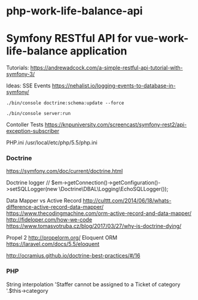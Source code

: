 # php-work-life-balance-api
Symfony RESTful API for vue-work-life-balance application
============

Tutorials:
https://andrewadcock.com/a-simple-restful-api-tutorial-with-symfony-3/

Ideas:
SSE Events https://nehalist.io/logging-events-to-database-in-symfony/

`
./bin/console doctrine:schema:update --force
`

`
./bin/console server:run
`


Contoller Tests
https://knpuniversity.com/screencast/symfony-rest2/api-exception-subscriber


PHP.ini 
/usr/local/etc/php/5.5/php.ini

### Doctrine
https://symfony.com/doc/current/doctrine.html

Doctrine logger
// $em->getConnection()->getConfiguration()->setSQLLogger(new \Doctrine\DBAL\Logging\EchoSQLLogger());


Data Mapper vs Active Record 
http://culttt.com/2014/06/18/whats-difference-active-record-data-mapper/
https://www.thecodingmachine.com/orm-active-record-and-data-mapper/
http://fideloper.com/how-we-code
https://www.tomasvotruba.cz/blog/2017/03/27/why-is-doctrine-dying/

Propel 2 http://propelorm.org/
Eloquent ORM https://laravel.com/docs/5.5/eloquent

http://ocramius.github.io/doctrine-best-practices/#/16

### PHP

String interpolation
'Staffer cannot be assigned to a Ticket of category '.$this->category